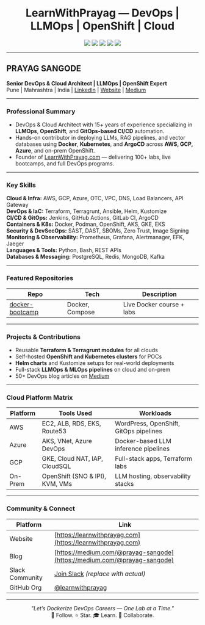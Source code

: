 <h1 align="center"> LearnWithPrayag — DevOps | LLMOps | OpenShift | Cloud</h1>

<p align="center">
  <img src="https://img.shields.io/badge/DevOps-Architect-informational?style=flat-square&color=blue" />
  <img src="https://img.shields.io/badge/Docker-Captain--in--progress-blue?style=flat-square&logo=docker" />
  <img src="https://img.shields.io/badge/OpenShift-Expert-red?style=flat-square&logo=redhat" />
  <img src="https://img.shields.io/badge/LLMOps-Specialist-purple?style=flat-square" />
  <img src="https://img.shields.io/badge/Cloud-GCP--AWS--Azure-green?style=flat-square&logo=cloud" />
</p>

---

##  PRAYAG SANGODE  
**Senior DevOps & Cloud Architect | LLMOps | OpenShift Expert**  
Pune | Mahrashtra | India  | [LinkedIn](https://www.linkedin.com/in/prayag-sangode-41737318/) | [Website](https://learnwithprayag.com) | [Medium](https://medium.com/@prayag-sangode)


---

###  Professional Summary

- DevOps & Cloud Architect with 15+ years of experience specializing in **LLMOps**, **OpenShift**, and **GitOps-based CI/CD** automation.
- Hands-on contributor in deploying LLMs, RAG pipelines, and vector databases using **Docker**, **Kubernetes**, and **ArgoCD** across **AWS, GCP, Azure**, and on-prem OpenShift.
- Founder of [LearnWithPrayag.com](https://learnwithprayag.com) — delivering 100+ labs, live bootcamps, and full DevOps programs.

---

###  Key Skills

**Cloud & Infra:** AWS, GCP, Azure, OTC, VPC, DNS, Load Balancers, API Gateway  
**DevOps & IaC:** Terraform, Terragrunt, Ansible, Helm, Kustomize  
**CI/CD & GitOps:** Jenkins, GitHub Actions, GitLab CI, ArgoCD  
**Containers & K8s:** Docker, Podman, OpenShift, AKS, GKE, EKS  
**Security & DevSecOps:** SAST, DAST, SBOMs, Zero Trust, Image Signing  
**Monitoring & Observability:** Prometheus, Grafana, Alertmanager, EFK, Jaeger  
**Languages & Tools:** Python, Bash, REST APIs  
**Databases & Messaging:** PostgreSQL, Redis, MongoDB, Kafka  

---

###  Featured Repositories

|  Repo |  Tech |  Description |
|--------|---------|----------------|
[ docker-bootcamp](https://github.com/learnwithprayag/docker-bootcamp) | Docker, Compose | Live Docker course + labs  


---

###  Projects & Contributions

- Reusable **Terraform & Terragrunt modules** for all clouds  
- Self-hosted **OpenShift and Kubernetes clusters** for POCs  
- **Helm charts** and Kustomize setups for real-world deployments  
- Full-stack **LLMOps & MLOps pipelines** on cloud and on-prem  
- 50+ DevOps blog articles on [Medium](https://medium.com/@prayag-sangode)

---

###  Cloud Platform Matrix

| Platform | Tools Used | Workloads |
|----------|------------|-----------|
 AWS | EC2, ALB, RDS, EKS, Route53 | WordPress, OpenShift, GitOps pipelines  
 Azure | AKS, VNet, Azure DevOps | Docker-based LLM inference pipelines  
 GCP | GKE, Cloud NAT, IAP, CloudSQL | Full-stack apps, Terraform labs  
 On-Prem | OpenShift (SNO & IPI), KVM, VMs | LLM hosting, observability stacks  

---

###  Community & Connect

| Platform | Link |
|---------|------|
 Website | [https://learnwithprayag.com](https://learnwithprayag.com)  
 Blog | [https://medium.com/@prayag-sangode](https://medium.com/@prayag-sangode)  
 Slack Community | [Join Slack](https://join.slack.com/t/learnwithprayag/shared_invite/xyz) *(replace with actual)*  
 GitHub Org | [@learnwithprayag](https://github.com/learnwithprayag)    

---

<p align="center">
<i>"Let’s Dockerize DevOps Careers — One Lab at a Time."</i><br>
🚀 Follow. ⭐ Star. 🎓 Learn. 🤝 Collaborate.
</p>
